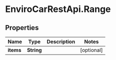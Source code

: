 # EnviroCarRestApi.Range

## Properties
Name | Type | Description | Notes
------------ | ------------- | ------------- | -------------
**items** | **String** |  | [optional] 
